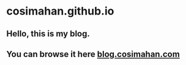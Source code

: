 # cosimahan.github.io
## Hello, this is my blog.
## You can browse it here [blog.cosimahan.com](blog.cosimahan.com)
